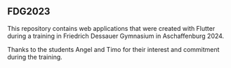 ## FDG2023
This repository contains web applications that were created with Flutter during a training in Friedrich Dessauer Gymnasium in Aschaffenburg 2024.

Thanks to the students Angel and Timo for their interest and commitment during the training.
